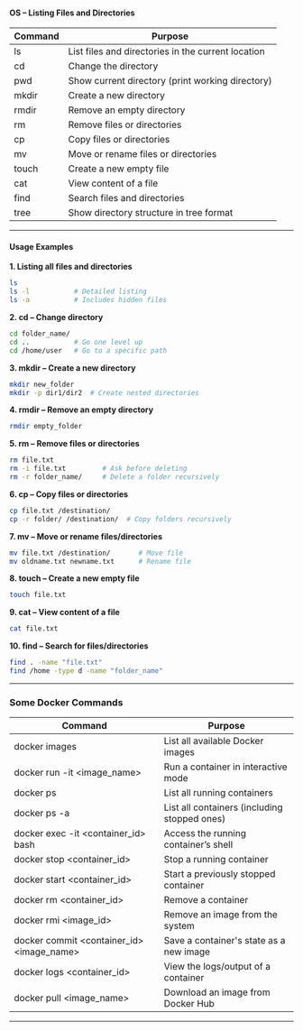 ####  **OS – Listing Files and Directories**

| **Command** | **Purpose** |
|-------------|-------------|
| ls | List files and directories in the current location |
| cd | Change the directory |
| pwd | Show current directory (print working directory) |
| mkdir | Create a new directory |
| rmdir | Remove an empty directory |
| rm | Remove files or directories |
| cp | Copy files or directories |
| mv | Move or rename files or directories |
| touch | Create a new empty file |
| cat | View content of a file |
| find | Search files and directories |
| tree | Show directory structure in tree format |

---

####  **Usage Examples**

**1. Listing all files and directories**
```bash
ls
ls -l           # Detailed listing
ls -a           # Includes hidden files
```

**2. cd – Change directory**
```bash
cd folder_name/ 
cd ..           # Go one level up
cd /home/user   # Go to a specific path
```

**3. mkdir – Create a new directory**
```bash
mkdir new_folder
mkdir -p dir1/dir2  # Create nested directories
```

**4. rmdir – Remove an empty directory**
```bash
rmdir empty_folder
```

**5. rm – Remove files or directories**
```bash
rm file.txt
rm -i file.txt         # Ask before deleting
rm -r folder_name/     # Delete a folder recursively
```

**6. cp – Copy files or directories**
```bash
cp file.txt /destination/
cp -r folder/ /destination/  # Copy folders recursively
```

**7. mv – Move or rename files/directories**
```bash
mv file.txt /destination/       # Move file
mv oldname.txt newname.txt      # Rename file
```

**8. touch – Create a new empty file**
```bash
touch file.txt
```

**9. cat – View content of a file**
```bash
cat file.txt
```

**10. find – Search for files/directories**
```bash
find . -name "file.txt"
find /home -type d -name "folder_name"
```

---

###  **Some Docker Commands**

| **Command** | **Purpose** |
|-------------|-------------|
| docker images | List all available Docker images |
| docker run -it <image_name> | Run a container in interactive mode |
| docker ps | List all running containers |
| docker ps -a | List all containers (including stopped ones) |
| docker exec -it <container_id> bash | Access the running container’s shell |
| docker stop <container_id> | Stop a running container |
| docker start <container_id> | Start a previously stopped container |
| docker rm <container_id> | Remove a container |
| docker rmi <image_id> | Remove an image from the system |
| docker commit <container_id> <image_name> | Save a container's state as a new image |
| docker logs <container_id> | View the logs/output of a container |
| docker pull <image_name> | Download an image from Docker Hub |

---

